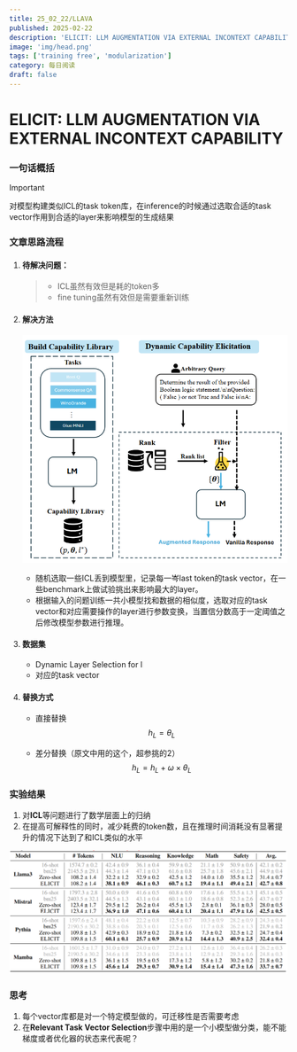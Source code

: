 ```yaml
---
title: 25_02_22/LLAVA
published: 2025-02-22
description: 'ELICIT: LLM AUGMENTATION VIA EXTERNAL INCONTEXT CAPABILITY'
image: 'img/head.png'
tags: ['training free', 'modularization']
category: 每日阅读
draft: false 
---
```


# ELICIT: LLM AUGMENTATION VIA EXTERNAL INCONTEXT CAPABILITY



### 一句话概括

> [!IMPORTANT]
>
> 对模型构建类似ICL的task token库，在inference的时候通过选取合适的task vector作用到合适的layer来影响模型的生成结果



### 文章思路流程

1. #### 待解决问题：

   > - ICL虽然有效但是耗的token多
   > - fine tuning虽然有效但是需要重新训练

2. #### 解决方法

   ![head](./img/head.png)

   - 随机选取一些ICL丢到模型里，记录每一岑last token的task vector，在一些benchmark上做试验挑出来影响最大的layer。
   - 根据输入的问题训练一共小模型找和数据的相似度，选取对应的task vector和对应需要操作的layer进行参数变换，当置信分数高于一定阈值之后修改模型参数进行推理。

3. #### 数据集

   - Dynamic Layer Selection for l
   - 对应的task vector

4. #### 替换方式

   - 直接替换
     $$
     h_L = \theta_L
     $$
     

   - 差分替换（原文中用的这个，超参挑的2）
     $$
     h_L = h_L + \omega \times \theta_L
     $$
     



### 实验结果

1. 对**ICL**等问题进行了数学层面上的归纳
2. 在提高可解释性的同时，减少耗费的token数，且在推理时间消耗没有显著提升的情况下达到了和ICL类似的水平

![exp](./img/exp.png)



### 思考

1. 每个vector库都是对一个特定模型做的，可迁移性是否需要考虑
1. 在**Relevant Task Vector Selection**步骤中用的是一个小模型做分类，能不能梯度或者优化器的状态来代表呢？

